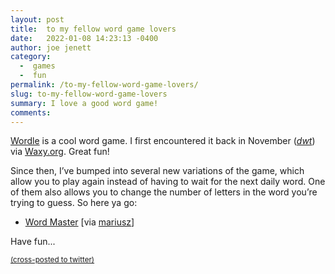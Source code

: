 ```yaml
---
layout: post
title:  to my fellow word game lovers
date:   2022-01-08 14:23:13 -0400
author: joe jenett
category:
  -  games
  -  fun
permalink: /to-my-fellow-word-game-lovers/
slug: to-my-fellow-word-game-lovers
summary: I love a good word game!
comments: 
---
```

<p><a title="Wordle - A daily word game" href="https://twitter.com/powerlanguish/status/1488263944309731329">Wordle</a> is a cool word game. I first encountered it back in November (<a href="https://dwt-archives.joejenett.com/guess-the-new-daily-word-in-6-tries/"><em>dwt</em></a>) via <a href="https://waxy.org/category/links/">Waxy.org</a>. Great fun!</p>
<p>Since then, I’ve bumped into several new variations of the game, which allow you to play again instead of having to wait for the next daily word. One of them also allows you to change the number of letters in the word you’re trying to guess. So here ya go:</p>
<p><ul>
<li><a title="Word Master" href="https://octokatherine.github.io/word-master/">Word Master</a> [via <a title="mariusz" href="https://pinboard.in/u:mariusz">mariusz</a>]</li></ul></p>
<p>Have fun...</p>


<a href="https://brid.gy/publish/twitter"><small>(cross-posted to twitter)</small></a>
<data class="p-bridgy-omit-link" value="false"></data>